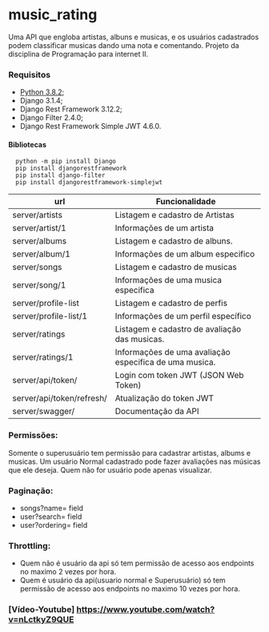 # music_rating
Uma API que engloba artistas, albuns e musicas, e os usuários cadastrados podem classificar musicas dando uma nota e comentando. Projeto da disciplina de Programação para internet II.

### Requisitos
* [Python 3.8.2](https://www.python.org);
* Django 3.1.4;
* Django Rest Framework 3.12.2;
* Django Filter 2.4.0;
* Django Rest Framework Simple JWT 4.6.0.

#### Bibliotecas
```
  python -m pip install Django
  pip install djangorestframework
  pip install django-filter
  pip install djangorestframework-simplejwt
```

| url                         | Funcionalidade                                                       |
|-----------------------------|----------------------------------------------------------------------|
| server/artists            | Listagem e cadastro de Artistas                                      |
| server/artist/1           | Informações de um artista                                            |
| server/albums             | Listagem e cadastro de albuns.                                       |
| server/album/1            | Informações de um album especifico                                   |
| server/songs              | Listagem e cadastro de musicas                                       |
| server/song/1             | Informações de uma musica especifica                                 |
| server/profile-list       | Listagem e cadastro de perfis                                        |
| server/profile-list/1     | Informações de um perfil específico                                  |
| server/ratings            | Listagem e cadastro de avaliação das musicas.                        |
| server/ratings/1          | Informações de uma avaliação especifica de uma musica.               |
| server/api/token/         | Login com token JWT (JSON Web Token)                                 |
| server/api/token/refresh/ | Atualização do token JWT                                             |
| server/swagger/ 	        | Documentação da API                                                  |

### Permissões:
Somente o superusuário tem permissão para cadastrar artistas, albums e musicas. Um usuário Normal cadastrado pode fazer avaliações nas músicas que ele deseja. Quem não for usuário pode apenas visualizar. 

### Paginação:
* songs?name= field
* user?search= field
* user?ordering= field
  
### Throttling:
*  Quem não é usuário da api só tem permissão de acesso aos endpoints no maximo 2 vezes por hora. 
*  Quem é usuário da api(usuario normal e Superusuário) só tem permissão de acesso aos endpoints no maximo 10 vezes por hora.
  
### [Vídeo-Youtube] https://www.youtube.com/watch?v=nLctkyZ9QUE
